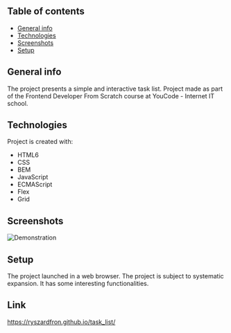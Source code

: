 ﻿## Table of contents
* [General info](#general-info)
* [Technologies](#technologies)
* [Screenshots](#screenshots)
* [Setup](#setup)

## General info
The project presents a simple and interactive task list. Project made as part of the Frontend Developer From Scratch course at YouCode - Internet IT school.
	
## Technologies
Project is created with:
* HTML6
* CSS
* BEM
* JavaScript
* ECMAScript
* Flex
* Grid
	
## Screenshots
![Demonstration](../task_list/images/Task_List.gif)

## Setup
The project launched in a web browser. The project is subject to systematic expansion. It has some interesting functionalities.

## Link
https://ryszardfron.github.io/task_list/
